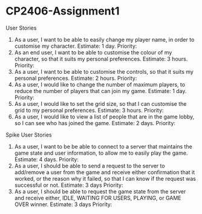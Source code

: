 # CP2406-Assignment1

User Stories
1. As a user, I want to be able to easily change my player name, in order to customise my character. Estimate: 1 day. Priority:
2. As an end user, I want to be able to customise the colour of my character, so that it suits my personal preferences. Estimate: 3 hours. Priority: 
3. As a user, I want to be able to customise the controls, so that it suits my personal preferences. Estimate: 2 hours. Priority: 
4. As a user, I would like to change the number of maximum players, to reduce the number of players that can join my game. Estimate: 1 day. Priority:
5. As a user, I would like to set the grid size, so that I can customise the grid to my personal preferences. Estimate: 3 hours. Priority:
6. As a user, I would like to view a list of people that are in the game lobby, so I can see who has joined the game. Estimate: 2 days. Priority:

Spike User Stories
1. As a user, I want to be be able to connect to a server that maintains the game state and user information, to allow me to easily play the game. Estimate: 4 days. Priority:
2. As a user, I should be able to send a request to the server to add/remove a user from the game and receive either confirmation that it worked, or the reason why it failed, so that I can know if the request was successful or not. Estimate: 3 days Priority:
3. As a user, I should be able to request the game state from the server and receive either, IDLE, WAITING FOR USERS, PLAYING, or GAME OVER winner. Estimate: 3 days Priority:
